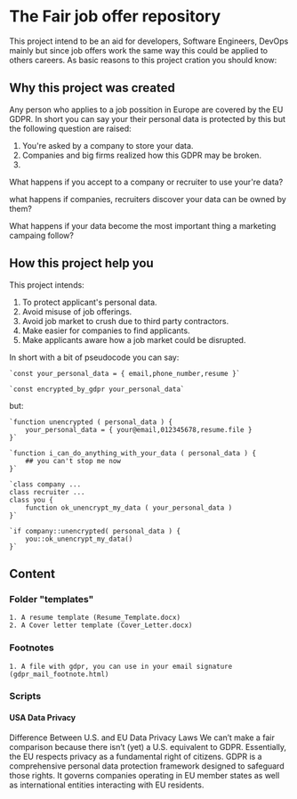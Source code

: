 # The Fair job offer repository
This project intend to be an aid for developers, Software Engineers, DevOps mainly but since job offers work the same way this could be applied to others careers.
As basic reasons to this project cration you should know:

## Why this project was created
Any person who applies to a job possition in Europe are covered by the EU GDPR. In short you can say your their personal data is protected by this but the following question are raised:

1. You're asked by a company to store your data.
2. Companies and big firms realized how this GDPR may be broken.
3. 

What happens if you accept to a company or recruiter to use your're data?

what happens if companies, recruiters discover your data can be owned by them?

What happens if your data become the most important thing a marketing campaing follow?


## How this project help you

This project intends:

1. To protect applicant's personal data.
2. Avoid misuse of job offerings.
3. Avoid job market to crush due to third party contractors.
4. Make easier for companies to find applicants.
5. Make applicants aware how a job market could be disrupted.


In short with a bit of pseudocode you can say:

    `const your_personal_data = { email,phone_number,resume }`

    `const encrypted_by_gdpr your_personal_data`

but:

    `function unencrypted ( personal_data ) {
        your_personal_data = { your@email,012345678,resume.file }
    }`

    `function i_can_do_anything_with_your_data ( personal_data ) {
        ## you can't stop me now
    }`

    `class company ...
    class recruiter ...
    class you {
        function ok_unencrypt_my_data ( your_personal_data )
    }`

    `if company::unencrypted( personal_data ) {
        you::ok_unencrypt_my_data()
    }`

## Content

### Folder "templates"
    1. A resume template (Resume_Template.docx)
    2. A Cover letter template (Cover_Letter.docx)

### Footnotes
    1. A file with gdpr, you can use in your email signature (gdpr_mail_footnote.html)
### Scripts


#### USA Data Privacy
Difference Between U.S. and EU Data Privacy Laws 
We can’t make a fair comparison because there isn’t (yet) a U.S. equivalent to GDPR. Essentially, the EU respects privacy as a fundamental right of citizens. GDPR is a comprehensive personal data protection framework designed to safeguard those rights. It governs companies operating in EU member states as well as international entities interacting with EU residents. 